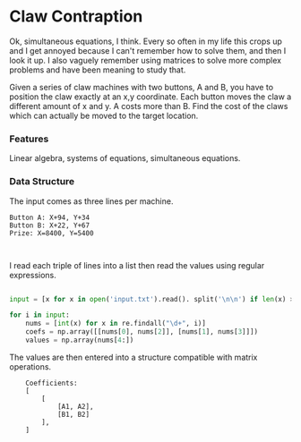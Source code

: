 # Claw Contraption

Ok, simultaneous equations, I think. Every so often in my life this crops up and I get annoyed 
because I can't remember how to solve them, and then I look it up. I also vaguely remember using matrices
to solve more complex problems and have been meaning to study that.

Given a series of claw machines with two buttons, A and B, you have to position the claw exactly at an x,y coordinate.
Each button moves the claw a different amount of x and y. A costs more than B. Find the cost of the claws which can
actually be moved to the target location.


### Features

Linear algebra, systems of equations, simultaneous equations.


### Data Structure

The input comes as three lines per machine.
```
Button A: X+94, Y+34
Button B: X+22, Y+67
Prize: X=8400, Y=5400



```

I read each triple of lines into a list then read the values using regular expressions.

```python

input = [x for x in open('input.txt').read(). split('\n\n') if len(x) > 0]

for i in input:
    nums = [int(x) for x in re.findall("\d+", i)]
    coefs = np.array([[nums[0], nums[2]], [nums[1], nums[3]]])
    values = np.array(nums[4:])
```

The values are then entered into a structure compatible with matrix operations.

```
    Coefficients:
    [
        [
            [A1, A2],
            [B1, B2]
        ],
    ]
```
